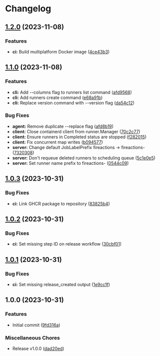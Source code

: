# Changelog

## [1.2.0](https://github.com/hostinger/fireactions/compare/v1.1.0...v1.2.0) (2023-11-08)


### Features

* **ci:** Build multiplatform Docker image ([4ce43b3](https://github.com/hostinger/fireactions/commit/4ce43b3844cfe4483e6a0b9dc4ab2ca04b72810e))

## [1.1.0](https://github.com/hostinger/fireactions/compare/v1.0.3...v1.1.0) (2023-11-08)


### Features

* **cli:** Add --columns flag to runners list command ([afd9568](https://github.com/hostinger/fireactions/commit/afd95681f0e3627157a0590a041fba762fbd91b1))
* **cli:** Add runners create command ([e68a91b](https://github.com/hostinger/fireactions/commit/e68a91b87e145f22f649909cd848091522d5ec0e))
* **cli:** Replace version command with --version flag ([da54c12](https://github.com/hostinger/fireactions/commit/da54c12aba9c3e7469a31905f48639ab18f6a04a))


### Bug Fixes

* **agent:** Remove duplicate --replace flag ([afd8b19](https://github.com/hostinger/fireactions/commit/afd8b196457186251eac76e14638e3a6f1fc9aee))
* **client:** Close containerd client from runner.Manager ([70c2c77](https://github.com/hostinger/fireactions/commit/70c2c771efea58a514b9d3928299f0593ab38d25))
* **client:** Ensure runners in Completed status are stopped ([f282015](https://github.com/hostinger/fireactions/commit/f282015a5334b35ab8cd8b52be33e68994c7bcdd))
* **client:** Fix concurrent map writes ([b094577](https://github.com/hostinger/fireactions/commit/b094577b9b6a5b5ad29cef2ffaae7825b99b7bbe))
* **server:** Change default JobLabelPrefix fireactions -&gt; fireactions- ([7320308](https://github.com/hostinger/fireactions/commit/7320308e8db5705cfacc692bb3a866df9ce4b1ec))
* **server:** Don't requeue deleted runners to scheduling queue ([5c1e0e5](https://github.com/hostinger/fireactions/commit/5c1e0e58ebb1de9ff37c988954990b212486e520))
* **server:** Set runner name prefix to fireactions- ([0544c09](https://github.com/hostinger/fireactions/commit/0544c09e2b7b883e8047498a8faf144d7e11f315))

## [1.0.3](https://github.com/hostinger/fireactions/compare/v1.0.2...v1.0.3) (2023-10-31)


### Bug Fixes

* **ci:** Link GHCR package to repository ([83825b4](https://github.com/hostinger/fireactions/commit/83825b4d3fcccd7e8f8760dc4b084255cbc1047c))

## [1.0.2](https://github.com/hostinger/fireactions/compare/v1.0.1...v1.0.2) (2023-10-31)


### Bug Fixes

* **ci:** Set missing step ID on release workflow ([30cbf01](https://github.com/hostinger/fireactions/commit/30cbf0120762fb50779beded95c6bb7950e720ff))

## [1.0.1](https://github.com/hostinger/fireactions/compare/v1.0.0...v1.0.1) (2023-10-31)


### Bug Fixes

* **ci:** Set missing release_created output ([1e9cc1f](https://github.com/hostinger/fireactions/commit/1e9cc1f736afba9c86c6aa720b3b0bde8b1b4ad0))

## 1.0.0 (2023-10-31)


### Features

* Initial commit ([9fd316a](https://github.com/hostinger/fireactions/commit/9fd316a3b341860506aa86ffceda50a6703963f4))


### Miscellaneous Chores

* Release v1.0.0 ([dad20ed](https://github.com/hostinger/fireactions/commit/dad20ed3f2a275c624fc6a0bd4625d536abed7cb))
